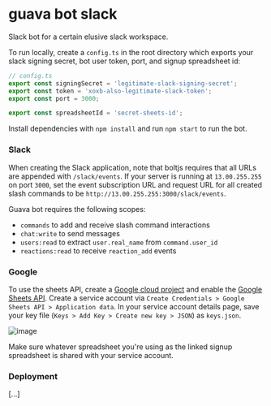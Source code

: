 # guava bot slack
Slack bot for a certain elusive slack workspace.

To run locally, create a `config.ts` in the root directory which exports your slack signing secret, bot user token, port,
and signup spreadsheet id:
```ts
// config.ts
export const signingSecret = 'legitimate-slack-signing-secret';
export const token = 'xoxb-also-legitimate-slack-token';
export const port = 3000;

export const spreadsheetId = 'secret-sheets-id';
```
Install dependencies with `npm install` and run `npm start` to run the bot.

### Slack
When creating the Slack application, note that boltjs requires that all URLs are appended with `/slack/events`. If your
server is running at `13.00.255.255` on port `3000`, set the event subscription URL and request URL for all created slash 
commands to be `http://13.00.255.255:3000/slack/events`.

Guava bot requires the following scopes:
- `commands` to add and receive slash command interactions
- `chat:write` to send messages
- `users:read` to extract `user.real_name` from `command.user_id`
- `reactions:read` to receive `reaction_add` events

### Google
To use the sheets API, create a [Google cloud project](https://console.cloud.google.com) and enable the [Google Sheets
API](https://console.cloud.google.com/marketplace/product/google/sheets.googleapis.com). Create a service account via
`Create Credentials > Google Sheets API > Application data`. In your service account details page, save your key file 
(`Keys > Add Key > Create new key > JSON`) as `keys.json`.

![image](https://user-images.githubusercontent.com/60120929/150878787-2d51b0f7-195e-4584-80da-364b38b58d40.png)

Make sure whatever spreadsheet you're using as the linked signup spreadsheet is shared with your service account.

### Deployment
[...]
